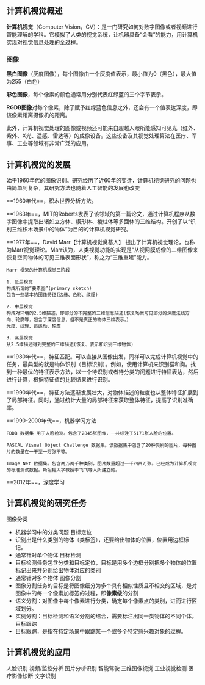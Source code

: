 ## 计算机视觉概述

**计算机视觉**（Computer Vision，CV）：是一门研究如何对数字图像或者视频进行智能理解的学科。它模拟了人类的视觉系统，让机器具备“会看”的能力，用计算机实现对视觉信息处理的全过程。

### 图像

**黑白图像**（灰度图像），每个图像由一个灰度值表示，最小值为0（黑色），最大值为255（白色）

**彩色图像**，每个像素的颜色通常用分别代表红绿蓝的三个字节表示。

**RGDB图像**对每个像素，除了赋予红绿蓝色信息之外，还会有一个值表达深度，即该像素距离摄像机的距离。

此外，计算机视觉处理的图像或视频还可能来自超越人眼所能感知可见光（红外、紫外、X光、遥感、雷达等）的成像设备。这些设备及其视觉处理算法在医疗、军事、工业等领域有非常广泛的应用。

## 计算机视觉的发展

始于1960年代的图像识别。研究经历了近60年的变迁，计算机视觉研究的问题也由简单到复杂，其研究方法也随着人工智能的发展也改变

==1960年代==，积木世界分析方法。

==1963年==，MIT的Roberts发表了该领域的第一篇论文，通过计算机程序从数字图像中提取出诸如立方体、楔形体、棱柱体等多面体的三维结构。开创了以“识别三维积木场景中的物体”为目的的计算机视觉研究。

==1977年==，David Marr【计算机视觉奠基人】 提出了计算机视觉理论，也称为Marr视觉理论。Marr认为，人类视觉功能的实现是“从视网膜成像的二维图像来恢复空间物体的可见三维表面形状”，称之为“三维重建”能力。

```ad-note
Marr 框架的计算机视觉三阶段

1. 低层视觉
构成所谓的“要素图”(primary sketch)
包含一些基本的图像特征(边缘、色彩、纹理)

2. 中层视觉
构成对环境的2.5维描述，即部分的不完整的三维信息描述(恢复场景可见部分的深度法线方向、轮廓等，包含了深度信息，但不是真正的物体三维表示。）
光度、纹理、运运动、轮廓

3. 高层视觉
从2.5维描述得到完整的三维描述(恢复、表示和识别三维物体)
```

==1980年代==，特征匹配。可以直接从图像出发，同样可以完成计算机视觉中的任务，最典型的就是物体识别（目标识别）。例如，使用计算机来识别猫和狗。找到一种最优的特征表示方法，以一个待识别或者待分类的问题进行特征表达，然后进行计算，根据特征值的比较结果进行识别。

==1990年代==，特征方法逐渐发展壮大，对物体描述的粒度也从整体特征扩展到了局部特征。同时，通过统计大量的局部特征来获取整体特征，提高了识别准确率。

==1990-2000年代==，机器学习方法 

```ad-note
FDDB 数据集 用于人脸检测。包含了2845张图像，一共标注了5171张人脸的位置。

PASCAL Visual Object Challenge 数据集。该数据集中包含了20种类别的图片，每种图片的数量在一干至一万张不等。

Image Net 数据集。包含两万两千种类别，图片数量超过一千四百万张。已经成为计算机视觉的标准测试数据。斯坦福大学教授李飞飞等人所建立的。
```

==2012年==，深度学习

## 计算机视觉的研究任务

图像分类
- 机器学习中的分类问题
目标定位
- 识别出是什么类别的物体（类标签），还要给出物体的位置，位置用边框标记。
- 通常针对单个物体
目标检测
- 目标检测任务包含分类和目标定位，目标是用多个边框分别把多个物体的位置标记出来并分别给出物体对应的类别
- 通常针对多个物体
图像分割
- 图像分割任务的目标是将图像细分为多个具有相似性质且不相交的区域，是对图像中的每一个像素加标签的过程，即**像素级**的分割
- 语义分割：对图像中每个像素进行分类，确定每个像素点的类别，进而进行区域划分。
- 实例分割：目标检测和语义分割的结合，需要标注出同一类物体的不同个体。
目标跟踪
- 目标跟踪，是指在特定场景中跟踪某一个或多个特定感兴趣对象的过程。

## 计算机视觉的应用

人脸识别
视频/监控分析
图片分析识别
智能驾驶
三维图像视觉
工业视觉检测
医疗影像诊断
文字识别